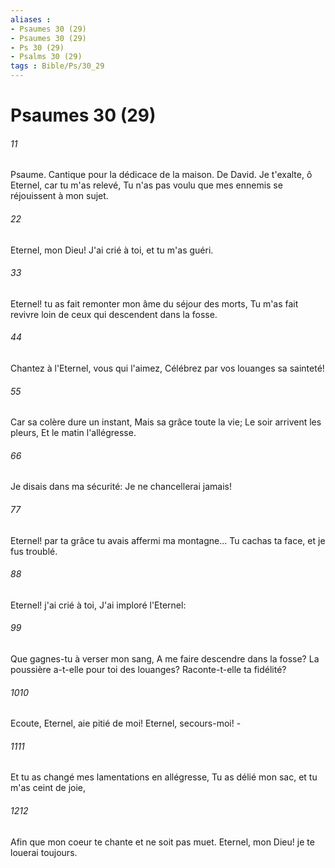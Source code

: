 ```yaml
---
aliases : 
- Psaumes 30 (29)
- Psaumes 30 (29)
- Ps 30 (29)
- Psalms 30 (29)
tags : Bible/Ps/30_29
---
```


# Psaumes 30 (29)

###### 11
Psaume. Cantique pour la dédicace de la maison. De David. Je t'exalte, ô Eternel, car tu m'as relevé, Tu n'as pas voulu que mes ennemis se réjouissent à mon sujet.
###### 22
Eternel, mon Dieu! J'ai crié à toi, et tu m'as guéri.
###### 33
Eternel! tu as fait remonter mon âme du séjour des morts, Tu m'as fait revivre loin de ceux qui descendent dans la fosse.
###### 44
Chantez à l'Eternel, vous qui l'aimez, Célébrez par vos louanges sa sainteté!
###### 55
Car sa colère dure un instant, Mais sa grâce toute la vie; Le soir arrivent les pleurs, Et le matin l'allégresse.
###### 66
Je disais dans ma sécurité: Je ne chancellerai jamais!
###### 77
Eternel! par ta grâce tu avais affermi ma montagne... Tu cachas ta face, et je fus troublé.
###### 88
Eternel! j'ai crié à toi, J'ai imploré l'Eternel:
###### 99
Que gagnes-tu à verser mon sang, A me faire descendre dans la fosse? La poussière a-t-elle pour toi des louanges? Raconte-t-elle ta fidélité?
###### 1010
Ecoute, Eternel, aie pitié de moi! Eternel, secours-moi! -
###### 1111
Et tu as changé mes lamentations en allégresse, Tu as délié mon sac, et tu m'as ceint de joie,
###### 1212
Afin que mon coeur te chante et ne soit pas muet. Eternel, mon Dieu! je te louerai toujours.
